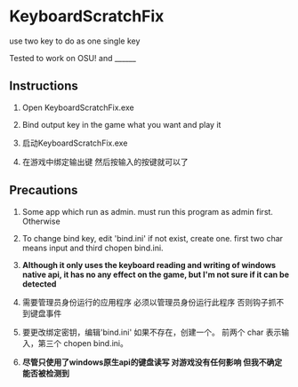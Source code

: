 # KeyboardScratchFix
use two key to do as one single key

Tested to work on OSU! and ______

## Instructions
1. Open KeyboardScratchFix.exe
2. Bind output key in the game what you want and play it

1. 启动KeyboardScratchFix.exe
2. 在游戏中绑定输出键 然后按输入的按键就可以了

## Precautions
1. Some app which run as admin. must run this program as admin first. Otherwise
2. To change bind key, edit 'bind.ini' if not exist, create one. first two char means input and third chopen bind.ini.
3. **Although it only uses the keyboard reading and writing of windows native api, it has no any effect on the game, but I'm not sure if it can be detected**

1. 需要管理员身份运行的应用程序 必须以管理员身份运行此程序 否则钩子抓不到键盘事件
2. 要更改绑定密钥，编辑'bind.ini' 如果不存在，创建一个。 前两个 char 表示输入，第三个 chopen bind.ini。
3. **尽管只使用了windows原生api的键盘读写 对游戏没有任何影响 但我不确定能否被检测到**
